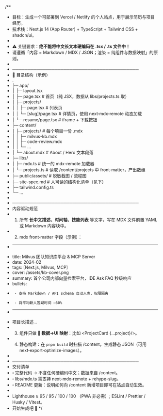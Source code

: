 /**
 * 目标：生成一个可部署到 Vercel / Netlify 的个人站点，用于展示简历与项目经历。
 * 技术栈：Next.js 14 (App Router) + TypeScript + Tailwind CSS + shadcn/ui。
 *
 * ⚠️ 关键要求：**绝不能将中文长文本硬编码在 .tsx / .ts 文件中！**
 * 请遵循「内容 = Markdown / MDX / JSON；渲染 = 纯组件与数据映射」的原则。
 *
 * ──────────────────────────────────────────
 * 📂 目录结构（示例）
 * .
 * ├─ app/
 * │  ├─ layout.tsx
 * │  ├─ page.tsx                 # 首页（纯 JSX，数据从 libs/projects.ts 取）
 * │  ├─ projects/
 * │  │   ├─ page.tsx             # 列表页
 * │  │   └─ [slug]/page.tsx      # 详情页，使用 next‑mdx‑remote 动态加载
 * │  └─ resume/page.tsx          # iframe + 下载按钮
 * ├─ content/
 * │  ├─ projects/                # 每个项目一份 .mdx
 * │  │   ├─ milvus-kb.mdx
 * │  │   ├─ code-review.mdx
 * │  │   └─ ...
 * │  └─ about.mdx                # About / Hero 文本段落
 * ├─ libs/
 * │  ├─ mdx.ts                   # 统一的 mdx-remote 加载器
 * │  └─ projects.ts              # 读取 /content/projects 中 front‑matter，产出数组
 * ├─ public/assets/              # 脱敏截图 / 流程图
 * ├─ site-spec.md                # 人可读的结构化清单（见下）
 * ├─ tailwind.config.ts
 * └─ ...
 *
 * ──────────────────────────────────────────
 * 内容驱动规范
 * 1. 所有 **长中文描述、时间轴、技能列表** 等文字，写在 MDX 文件前置 YAML 或 Markdown 内容块中。
 * 2. mdx front‑matter 字段（示例）：
 *    ---
 *    title: Milvus 团队知识库平台 & MCP Server
 *    date: 2024-02
 *    tags: [Next.js, Milvus, MCP]
 *    cover: /assets/kb-cover.png
 *    summary: 首个公司内部向量检索平台，IDE Ask FAQ 秒级响应
 *    bullets:
 *      - 支持 Markdown / API schema 自动入库，权限隔离
 *      - 将平均新人答疑时间 –60%
 *    ---
 *    项目长描述...
 * 3. 组件只做 **🌱 数据→UI 映射**：比如 <ProjectCard {...project}/>。
 * 4. 静态构建：在 `pnpm build` 时扫描 /content，生成静态 JSON（可用 next‑export‑optimize-images）。
 *
 * ──────────────────────────────────────────
 * 交付清单
 * ▫ 完整代码 → 不含任何硬编码中文；数据来自 /content。
 * ▫ libs/mdx.ts 需支持 next-mdx-remote + rehype-slug。
 * ▫ README 更新：说明如何向 /content 新增项目即可在站点自动生效。
 *
 * Lighthouse ≥ 95 / 95 / 100 / 100 （PWA 非必需）; ESLint / Prettier / Husky / Vitest。
 * 开始生成吧 🚀
 */
